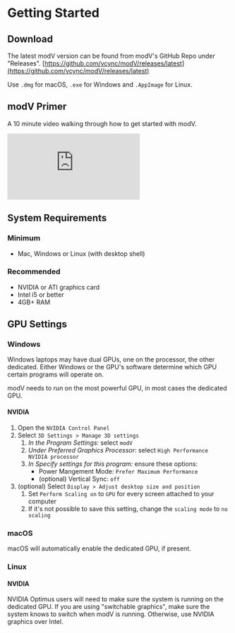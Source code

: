 # Getting Started

## Download
The latest modV version can be found from modV's GitHub Repo under "Releases".
[https://github.com/vcync/modV/releases/latest](https://github.com/vcync/modV/releases/latest)

Use `.dmg` for macOS, `.exe` for Windows and `.AppImage` for Linux.

## modV Primer

A 10 minute video walking through how to get started with modV.

<iframe class="sixteen-nine" src="https://www.youtube-nocookie.com/embed/kGEyTkzFKLk?controls=0" title="YouTube video player" frameborder="0" allow="accelerometer; autoplay; clipboard-write; encrypted-media; gyroscope; picture-in-picture" allowfullscreen></iframe>

## System Requirements

### Minimum

- Mac, Windows or Linux (with desktop shell)

### Recommended

- NVIDIA or ATI graphics card
- Intel i5 or better
- 4GB+ RAM

## GPU Settings

### Windows

Windows laptops may have dual GPUs, one on the processor, the other dedicated.
Either Windows or the GPU's software determine which GPU certain programs will operate on.

modV needs to run on the most powerful GPU, in most cases the dedicated GPU.

#### NVIDIA

1. Open the `NVIDIA Control Panel`
2. Select `3D Settings > Manage 3D settings`
   1. _In the Program Settings:_ select `modV`
   2. _Under Preferred Graphics Processor:_ select `High Performance NVIDIA processor`
   3. _In Specify settings for this program:_ ensure these options:
      - Power Mangement Mode: `Prefer Maximum Performance`
      - (optional) Vertical Sync: `off`
3. (optional) Select `Display > Adjust desktop size and position`
   1. Set `Perform Scaling on` to `GPU` for every screen attached to your computer
   2. If it's not possible to save this setting, change the `scaling mode` to `no scaling`

### macOS

macOS will automatically enable the dedicated GPU, if present.

### Linux

#### NVIDIA

NVIDIA Optimus users will need to make sure the system is running on the dedicated GPU.
If you are using "switchable graphics", make sure the system knows to switch when modV is running.
Otherwise, use NVIDIA graphics over Intel.
